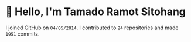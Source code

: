 # :wave: Hello, I'm Tamado Ramot Sitohang

I joined GitHub on `04/05/2014`. I contributed to `24` repositories and made `1951` commits.
